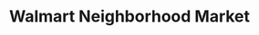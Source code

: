 ---
title: "Walmart Neighborhood Market"
url: /myrtle-beach/walmart-neighborhood-market-south-kings-highway/
shop: supermarket
---